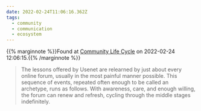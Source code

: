 ```yaml
---
date: 2022-02-24T11:06:16.362Z
tags:
  - community
  - communication
  - ecosystem
---
```

{{% marginnote %}}Found at [Community Life Cycle](https://wiki.c2.com/?CommunityLifeCycle) on 2022-02-24 12:06:15.{{% /marginnote %}}

> The lessons offered by Usenet are relearned by just about every online forum, usually in the most painful manner possible. This sequence of events, repeated often enough to be called an archetype, runs as follows. With awareness, care, and enough willing, the forum can renew and refresh, cycling through the middle stages indefinitely.

